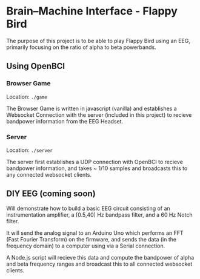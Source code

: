 #  Brain–Machine Interface - Flappy Bird

The purpose of this project is to be able to play Flappy Bird using an EEG, primarily focusing on the ratio of alpha to beta powerbands.

## Using OpenBCI 

### Browser Game 

Location: `./game`

The Browser Game is written in javascript (vanilla) and establishes a Websocket Connection with the server (included in this project) to recieve bandpower information from the EEG Headset. 

### Server

Location: `./server`

The server first establishes a UDP connection with OpenBCI to recieve bandpower information, and takes ~ 1/10 samples and broadcasts this to any connected websocket clients.

## DIY EEG (coming soon)

Will demonstrate how to build a basic EEG circuit consisting of an instrumentation amplifier, a [0.5,40] Hz bandpass filter, and a 60 Hz Notch filter.

It will send the analog signal to an Arduino Uno which performs an FFT (Fast Fourier Transform) on the firmware, and sends the  data (in the frequency domain) to a computer using via a Serial connection. 

A Node.js script will recieve this data and compute the bandpower of alpha and beta frequency ranges and broadcast this to all connected websocket clients.